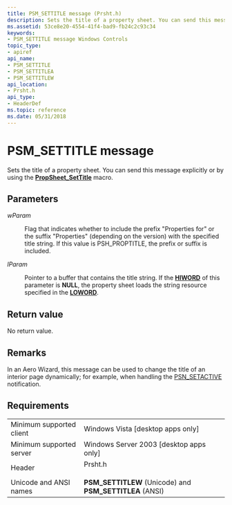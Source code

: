 ```yaml
---
title: PSM_SETTITLE message (Prsht.h)
description: Sets the title of a property sheet. You can send this message explicitly or by using the PropSheet\_SetTitle macro.
ms.assetid: 53ce8e20-4554-41f4-bad9-fb24c2c93c34
keywords:
- PSM_SETTITLE message Windows Controls
topic_type:
- apiref
api_name:
- PSM_SETTITLE
- PSM_SETTITLEA
- PSM_SETTITLEW
api_location:
- Prsht.h
api_type:
- HeaderDef
ms.topic: reference
ms.date: 05/31/2018
---
```


# PSM\_SETTITLE message

Sets the title of a property sheet. You can send this message explicitly or by using the [**PropSheet\_SetTitle**](/windows/desktop/api/Prsht/nf-prsht-propsheet_settitle) macro.

## Parameters

<dl> <dt>

*wParam* 
</dt> <dd>

Flag that indicates whether to include the prefix "Properties for" or the suffix "Properties" (depending on the version) with the specified title string. If this value is PSH\_PROPTITLE, the prefix or suffix is included.

</dd> <dt>

*lParam* 
</dt> <dd>

Pointer to a buffer that contains the title string. If the [**HIWORD**](https://docs.microsoft.com/previous-versions/windows/desktop/legacy/ms632657(v=vs.85)) of this parameter is **NULL**, the property sheet loads the string resource specified in the [**LOWORD**](https://docs.microsoft.com/previous-versions/windows/desktop/legacy/ms632659(v=vs.85)).

</dd> </dl>

## Return value

No return value.

## Remarks

In an Aero Wizard, this message can be used to change the title of an interior page dynamically; for example, when handling the [PSN\_SETACTIVE](psn-setactive.md) notification.

## Requirements



|                                     |                                                                                    |
|-------------------------------------|------------------------------------------------------------------------------------|
| Minimum supported client<br/> | Windows Vista \[desktop apps only\]<br/>                                     |
| Minimum supported server<br/> | Windows Server 2003 \[desktop apps only\]<br/>                               |
| Header<br/>                   | <dl> <dt>Prsht.h</dt> </dl> |
| Unicode and ANSI names<br/>   | **PSM\_SETTITLEW** (Unicode) and **PSM\_SETTITLEA** (ANSI)<br/>              |



 

 





